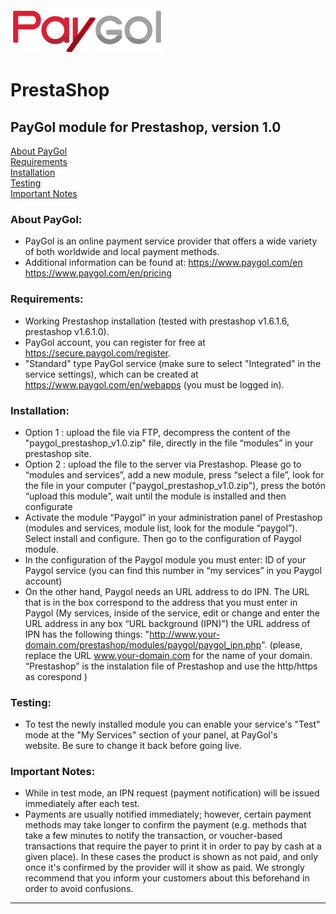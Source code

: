 <img src="paygol_logo.png" alt="PayPal - PrestaShop" />


# PrestaShop

## PayGol module for Prestashop, version 1.0 <br>
[About PayGol](#about-paygol) <br>
[Requirements](#requirements) <br>
[Installation](#installation) <br>
[Testing](#testing) <br>
[Important Notes](#important-notes) <br>


### About PayGol:

- PayGol is an online payment service provider that offers a wide variety of both worldwide and local payment methods.
- Additional information can be found at:
  https://www.paygol.com/en  
  https://www.paygol.com/en/pricing
    
### Requirements:

- Working Prestashop installation (tested with prestashop v1.6.1.6, prestashop v1.6.1.0).
- PayGol account, you can register for free at https://secure.paygol.com/register.
- "Standard" type PayGol service (make sure to select "Integrated" in the service settings), which can be created at 
  https://www.paygol.com/en/webapps (you must be logged in).  

   
### Installation:

- Option 1 : upload the file  via FTP, decompress the content of the "paygol_prestashop_v1.0.zip" file, directly in the file “modules” in your prestashop site.
- Option 2 : upload the file to the server via Prestashop.  Please go to “modules and services”, add a new module, press “select a file”,  look for  the file in your computer  ("paygol_prestashop_v1.0.zip"), press the botón “upload this module”, wait until the module is installed and then configurate
- Activate the module “Paygol” in your administration panel of Prestashop (modules and services,  module list, look for the module  “paygol”).  Select install and configure.  Then go to the configuration of Paygol module.
- In the configuration of  the Paygol module you must enter:  ID of your Paygol service (you can find this number in “my services” in you Paygol account)
- On the other hand, Paygol needs an URL  address to do IPN.  The URL that is in the box correspond to the address that you must enter in Paygol (My services, inside of the service, edit or change and enter the URL address in any box “URL background (IPN)”)
  the URL address of IPN has the following things: "http://www.your-domain.com/prestashop/modules/paygol/paygol_ipn.php". (please, replace  the URL www.your-domain.com for the name of your domain.  “Prestashop” is the instalation file of Prestashop and use the http/https as corespond )

  
### Testing:

- To test the newly installed module you can enable your service's "Test" mode at the "My Services" section of your panel, 
  at PayGol's website. Be sure to change it back before going live.

  
### Important Notes:

- While in test mode, an IPN request (payment notification) will be issued immediately after each test.
- Payments are usually notified immediately; however, certain payment methods may take longer to confirm the payment 
  (e.g. methods that take a few minutes to notify the transaction, or voucher-based transactions that require the payer 
  to print it in order to pay by cash at a given place). In these cases the product is shown as not paid, and only 
  once it's confirmed by the provider will it show as paid. We strongly recommend that you inform your customers about this 
  beforehand in order to avoid confusions.

---
